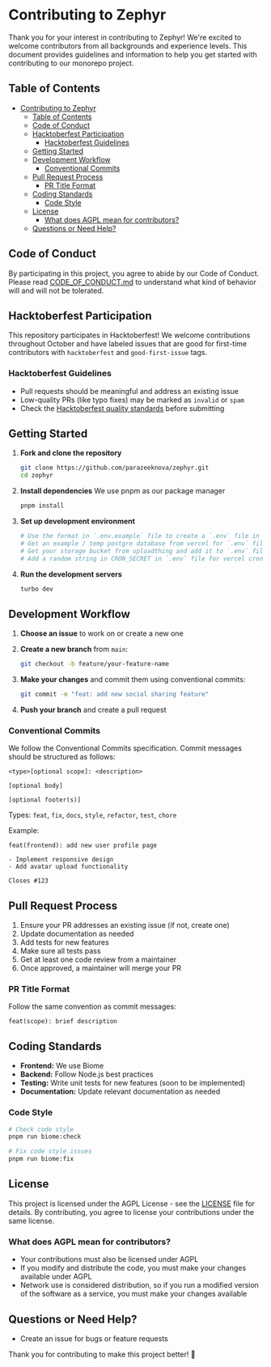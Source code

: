 # Contributing to Zephyr

Thank you for your interest in contributing to Zephyr! We're excited to welcome contributors from all backgrounds and experience levels. This document provides guidelines and information to help you get started with contributing to our monorepo project.

## Table of Contents

- [Contributing to Zephyr](#contributing-to-zephyr)
  - [Table of Contents](#table-of-contents)
  - [Code of Conduct](#code-of-conduct)
  - [Hacktoberfest Participation](#hacktoberfest-participation)
    - [Hacktoberfest Guidelines](#hacktoberfest-guidelines)
  - [Getting Started](#getting-started)
  - [Development Workflow](#development-workflow)
    - [Conventional Commits](#conventional-commits)
  - [Pull Request Process](#pull-request-process)
    - [PR Title Format](#pr-title-format)
  - [Coding Standards](#coding-standards)
    - [Code Style](#code-style)
  - [License](#license)
    - [What does AGPL mean for contributors?](#what-does-agpl-mean-for-contributors)
  - [Questions or Need Help?](#questions-or-need-help)

## Code of Conduct

By participating in this project, you agree to abide by our Code of Conduct. Please read [CODE_OF_CONDUCT.md](CODE_OF_CONDUCT.md) to understand what kind of behavior will and will not be tolerated.

## Hacktoberfest Participation

This repository participates in Hacktoberfest! We welcome contributions throughout October and have labeled issues that are good for first-time contributors with `hacktoberfest` and `good-first-issue` tags.

### Hacktoberfest Guidelines

- Pull requests should be meaningful and address an existing issue
- Low-quality PRs (like typo fixes) may be marked as `invalid` or `spam`
- Check the [Hacktoberfest quality standards](https://hacktoberfest.digitalocean.com/resources/qualitystandards) before submitting

## Getting Started

1. **Fork and clone the repository**

   ```bash
   git clone https://github.com/parazeeknova/zephyr.git
   cd zephyr
   ```

2. **Install dependencies**
   We use pnpm as our package manager

   ```bash
   pnpm install
   ```

3. **Set up development environment**

   ```bash
   # Use the format in `.env.example` file to create a `.env` file in the root directory in `apps/web/` as its a monorepo.
   # Get an example / temp postgre database from vercel for `.env` file and place it in `packages/db`.
   # Get your storage bucket from uploadthing and add it to `.env` file, Will be replaced with amazon s3 bucket later.
   # Add a random string in CRON_SECRET in `.env` file for vercel cron jobs (Only works in production).
   ```

4. **Run the development servers**

   ```bash
   turbo dev
   ```

## Development Workflow

1. **Choose an issue** to work on or create a new one
2. **Create a new branch** from `main`:

   ```bash
   git checkout -b feature/your-feature-name
   ```

3. **Make your changes** and commit them using conventional commits:

   ```bash
   git commit -m "feat: add new social sharing feature"
   ```

4. **Push your branch** and create a pull request

### Conventional Commits

We follow the Conventional Commits specification. Commit messages should be structured as follows:

```
<type>[optional scope]: <description>

[optional body]

[optional footer(s)]
```

Types: `feat`, `fix`, `docs`, `style`, `refactor`, `test`, `chore`

Example:

```
feat(frontend): add new user profile page

- Implement responsive design
- Add avatar upload functionality

Closes #123
```

## Pull Request Process

1. Ensure your PR addresses an existing issue (if not, create one)
2. Update documentation as needed
3. Add tests for new features
4. Make sure all tests pass
5. Get at least one code review from a maintainer
6. Once approved, a maintainer will merge your PR

### PR Title Format

Follow the same convention as commit messages:

```
feat(scope): brief description
```

## Coding Standards

- **Frontend:** We use Biome
- **Backend:** Follow Node.js best practices
- **Testing:** Write unit tests for new features (soon to be implemented)
- **Documentation:** Update relevant documentation as needed

### Code Style

```bash
# Check code style
pnpm run biome:check

# Fix code style issues
pnpm run biome:fix
```

## License

This project is licensed under the AGPL License - see the [LICENSE](LICENSE) file for details. By contributing, you agree to license your contributions under the same license.

### What does AGPL mean for contributors?

- Your contributions must also be licensed under AGPL
- If you modify and distribute the code, you must make your changes available under AGPL
- Network use is considered distribution, so if you run a modified version of the software as a service, you must make your changes available

## Questions or Need Help?

- Create an issue for bugs or feature requests

Thank you for contributing to make this project better! 🎉
